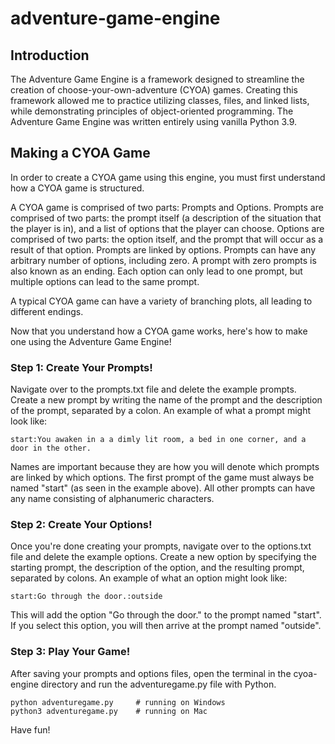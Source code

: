 # adventure-game-engine
## Introduction
The Adventure Game Engine is a framework designed to streamline the creation of choose-your-own-adventure (CYOA) games. Creating this framework allowed me to practice utilizing classes, files, and linked lists, while demonstrating principles of object-oriented programming. The Adventure Game Engine was written entirely using vanilla Python 3.9.

## Making a CYOA Game

In order to create a CYOA game using this engine, you must first understand how a CYOA game is structured.
 
A CYOA game is comprised of two parts: Prompts and Options. Prompts are comprised of two parts: the prompt itself (a description of the situation that the player is in), and a list of options that the player can choose. Options are comprised of two parts: the option itself, and the prompt that will occur as a result of that option. Prompts are linked by options. Prompts can have any arbitrary number of options, including zero. A prompt with zero prompts is also known as an ending. Each option can only lead to one prompt, but multiple options can lead to the same prompt.

A typical CYOA game can have a variety of branching plots, all leading to different endings.

Now that you understand how a CYOA game works, here's how to make one using the Adventure Game Engine!

### Step 1: Create Your Prompts!
  
Navigate over to the prompts.txt file and delete the example prompts. Create a new prompt by writing the name of the prompt and the description of the prompt, separated by a colon. An example of what a prompt might look like:

```
start:You awaken in a a dimly lit room, a bed in one corner, and a door in the other. 
```

Names are important because they are how you will denote which prompts are linked by which options. The first prompt of the game must always be named "start" (as seen in the example above). All other prompts can have any name consisting of alphanumeric characters.

### Step 2: Create Your Options!

Once you're done creating your prompts, navigate over to the options.txt file and delete the example options. Create a new option by specifying the starting prompt, the description of the option, and the resulting prompt, separated by colons. An example of what an option might look like:

```
start:Go through the door.:outside
```

This will add the option "Go through the door." to the prompt named "start". If you select this option, you will then arrive at the prompt named "outside".

### Step 3: Play Your Game!

After saving your prompts and options files, open the terminal in the cyoa-engine directory and run the adventuregame.py file with Python.

```
python adventuregame.py     # running on Windows
python3 adventuregame.py    # running on Mac
```

Have fun!
